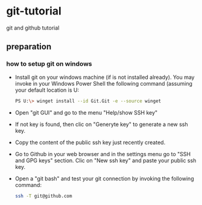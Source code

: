 # git-tutorial
git and github tutorial

## preparation

### how to setup git on windows
* Install git on your windows machine (if is not installed already).
  You may invoke in your Windows Power Shell the following command
  (assuming your default location is U:
  
  ```bash
  PS U:\> winget install --id Git.Git -e --source winget
  ```

* Open "git GUI" and go to the menu "Help/show SSH key"
* If not key is found, then clic on "Generyte key" to generate a new ssh key.
* Copy the content of the public ssh key just recently created.
* Go to Github in your web browser and in the settings menu go to "SSH and GPG keys" section. Clic on "New ssh key" and paste your public ssh key.
* Open a "git bash" and test your git connection by invoking the following command:
  ```bash
  ssh -T git@github.com
  ```
